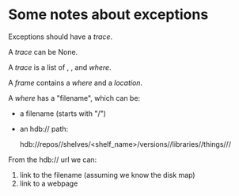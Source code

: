 # Some notes about exceptions

Exceptions should have a *trace*.

A *trace* can be None.

A *trace* is a list of <error message>, <suggestion>, and *where*.

A *frame* contains a *where* and a *location*.

A *where* has a "filename", which can be:
- a filename (starts with "/")
- an hdb:// path:

    hdb://repos/<repo-name>/shelves/<shelf_name>/versions/<version>/libraries/<ibrary>/things/<spec-name>/<spec>/

From the hdb:// url we can:
1) link to the filename (assuming we know the disk map)
2) link to a webpage
